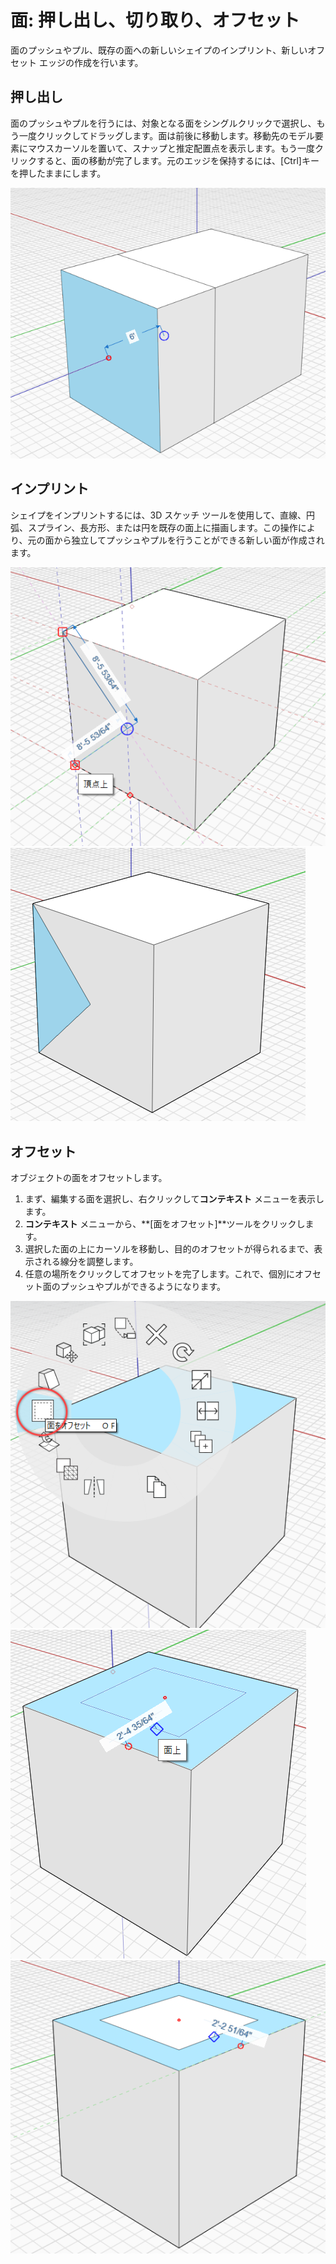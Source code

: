 # 面: 押し出し、切り取り、オフセット

面のプッシュやプル、既存の面への新しいシェイプのインプリント、新しいオフセット エッジの作成を行います。

## 押し出し

面のプッシュやプルを行うには、対象となる面をシングルクリックで選択し、もう一度クリックしてドラッグします。面は前後に移動します。移動先のモデル要素にマウスカーソルを置いて、スナップと推定配置点を表示します。もう一度クリックすると、面の移動が完了します。元のエッジを保持するには、[Ctrl]キーを押したままにします。

![](../.gitbook/assets/extrude%20%281%29.png)

## インプリント

シェイプをインプリントするには、3D スケッチ ツールを使用して、直線、円弧、スプライン、長方形、または円を既存の面上に描画します。この操作により、元の面から独立してプッシュやプルを行うことができる新しい面が作成されます。

![](../.gitbook/assets/imprint1.png)  
![](../.gitbook/assets/imprint2.png)

## オフセット

オブジェクトの面をオフセットします。

1. まず、編集する面を選択し、右クリックして**コンテキスト** メニューを表示します。
2. **コンテキスト** メニューから、**[面をオフセット]**ツールをクリックします。
3. 選択した面の上にカーソルを移動し、目的のオフセットが得られるまで、表示される線分を調整します。
4. 任意の場所をクリックしてオフセットを完了します。これで、個別にオフセット面のプッシュやプルができるようになります。

![](../.gitbook/assets/offset1.png)  
![](../.gitbook/assets/offset2.png)  
![](../.gitbook/assets/offset3.png)

